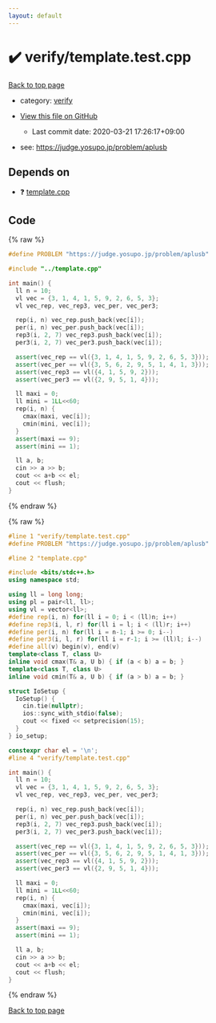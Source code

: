 ```yaml
---
layout: default
---
```


<!-- mathjax config similar to math.stackexchange -->
<script type="text/javascript" async
  src="https://cdnjs.cloudflare.com/ajax/libs/mathjax/2.7.5/MathJax.js?config=TeX-MML-AM_CHTML">
</script>
<script type="text/x-mathjax-config">
  MathJax.Hub.Config({
    TeX: { equationNumbers: { autoNumber: "AMS" }},
    tex2jax: {
      inlineMath: [ ['$','$'] ],
      processEscapes: true
    },
    "HTML-CSS": { matchFontHeight: false },
    displayAlign: "left",
    displayIndent: "2em"
  });
</script>

<script type="text/javascript" src="https://cdnjs.cloudflare.com/ajax/libs/jquery/3.4.1/jquery.min.js"></script>
<script src="https://cdn.jsdelivr.net/npm/jquery-balloon-js@1.1.2/jquery.balloon.min.js" integrity="sha256-ZEYs9VrgAeNuPvs15E39OsyOJaIkXEEt10fzxJ20+2I=" crossorigin="anonymous"></script>
<script type="text/javascript" src="../../assets/js/copy-button.js"></script>
<link rel="stylesheet" href="../../assets/css/copy-button.css" />


# :heavy_check_mark: verify/template.test.cpp

<a href="../../index.html">Back to top page</a>

* category: <a href="../../index.html#e8418d1d706cd73548f9f16f1d55ad6e">verify</a>
* <a href="{{ site.github.repository_url }}/blob/master/verify/template.test.cpp">View this file on GitHub</a>
    - Last commit date: 2020-03-21 17:26:17+09:00


* see: <a href="https://judge.yosupo.jp/problem/aplusb">https://judge.yosupo.jp/problem/aplusb</a>


## Depends on

* :question: <a href="../../library/template.cpp.html">template.cpp</a>


## Code

<a id="unbundled"></a>
{% raw %}
```cpp
#define PROBLEM "https://judge.yosupo.jp/problem/aplusb"

#include "../template.cpp"

int main() {
  ll n = 10;
  vl vec = {3, 1, 4, 1, 5, 9, 2, 6, 5, 3};
  vl vec_rep, vec_rep3, vec_per, vec_per3;

  rep(i, n) vec_rep.push_back(vec[i]);
  per(i, n) vec_per.push_back(vec[i]);
  rep3(i, 2, 7) vec_rep3.push_back(vec[i]);
  per3(i, 2, 7) vec_per3.push_back(vec[i]);

  assert(vec_rep == vl({3, 1, 4, 1, 5, 9, 2, 6, 5, 3}));
  assert(vec_per == vl({3, 5, 6, 2, 9, 5, 1, 4, 1, 3}));
  assert(vec_rep3 == vl({4, 1, 5, 9, 2}));
  assert(vec_per3 == vl({2, 9, 5, 1, 4}));

  ll maxi = 0;
  ll mini = 1LL<<60;
  rep(i, n) {
    cmax(maxi, vec[i]);
    cmin(mini, vec[i]);
  }
  assert(maxi == 9);
  assert(mini == 1);

  ll a, b;
  cin >> a >> b;
  cout << a+b << el;
  cout << flush;
}

```
{% endraw %}

<a id="bundled"></a>
{% raw %}
```cpp
#line 1 "verify/template.test.cpp"
#define PROBLEM "https://judge.yosupo.jp/problem/aplusb"

#line 2 "template.cpp"

#include <bits/stdc++.h>
using namespace std;

using ll = long long;
using pl = pair<ll, ll>;
using vl = vector<ll>;
#define rep(i, n) for(ll i = 0; i < (ll)n; i++)
#define rep3(i, l, r) for(ll i = l; i < (ll)r; i++)
#define per(i, n) for(ll i = n-1; i >= 0; i--)
#define per3(i, l, r) for(ll i = r-1; i >= (ll)l; i--)
#define all(v) begin(v), end(v)
template<class T, class U>
inline void cmax(T& a, U b) { if (a < b) a = b; }
template<class T, class U>
inline void cmin(T& a, U b) { if (a > b) a = b; }

struct IoSetup {
  IoSetup() {
    cin.tie(nullptr);
    ios::sync_with_stdio(false);
    cout << fixed << setprecision(15);
  }
} io_setup;

constexpr char el = '\n';
#line 4 "verify/template.test.cpp"

int main() {
  ll n = 10;
  vl vec = {3, 1, 4, 1, 5, 9, 2, 6, 5, 3};
  vl vec_rep, vec_rep3, vec_per, vec_per3;

  rep(i, n) vec_rep.push_back(vec[i]);
  per(i, n) vec_per.push_back(vec[i]);
  rep3(i, 2, 7) vec_rep3.push_back(vec[i]);
  per3(i, 2, 7) vec_per3.push_back(vec[i]);

  assert(vec_rep == vl({3, 1, 4, 1, 5, 9, 2, 6, 5, 3}));
  assert(vec_per == vl({3, 5, 6, 2, 9, 5, 1, 4, 1, 3}));
  assert(vec_rep3 == vl({4, 1, 5, 9, 2}));
  assert(vec_per3 == vl({2, 9, 5, 1, 4}));

  ll maxi = 0;
  ll mini = 1LL<<60;
  rep(i, n) {
    cmax(maxi, vec[i]);
    cmin(mini, vec[i]);
  }
  assert(maxi == 9);
  assert(mini == 1);

  ll a, b;
  cin >> a >> b;
  cout << a+b << el;
  cout << flush;
}

```
{% endraw %}

<a href="../../index.html">Back to top page</a>


